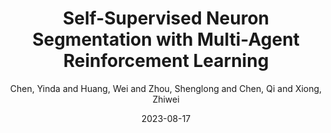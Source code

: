 ---
title: "Self-Supervised Neuron Segmentation with Multi-Agent Reinforcement Learning"
collection: publications
category: conferences
permalink: # /publication/IJCAI2023
excerpt: 'This paper proposes a decision - based MIM for neuron segmentation in EM data. It uses MARL to optimize masking, outperforming alternatives.'
date: 2023-08-17
venue: IJCAI (oral)
author: "Chen, Yinda and Huang, Wei and Zhou, Shenglong and Chen, Qi and Xiong, Zhiwei"
slidesurl: # 'http://academicpages.github.io/files/slides1.pdf'
paperurl: 'https://www.ijcai.org/proceedings/2023/0068.pdf'
# citation: 'Chen, Y., Huang, W., Zhou, S., Chen, Q., & Xiong, Z. (2023, August). Self-supervised neuron segmentation with multi-agent reinforcement learning. In Proceedings of the Thirty-Second International Joint Conference on Artificial Intelligence (pp. 609-617).'
main_figure: "/images/ijcai2023.png" # Add teaser field for the preview image
codeurl: "https://github.com/ydchen0806/dbMiM"
bibtex: |
  @inproceedings{chen2023self,
    title={Self-supervised neuron segmentation with multi-agent reinforcement learning},
    author={Chen, Yinda and Huang, Wei and Zhou, Shenglong and Chen, Qi and Xiong, Zhiwei},
    booktitle={Proceedings of the Thirty-Second International Joint Conference on Artificial Intelligence},
    pages={609--617},
    year={2023}
    }
---